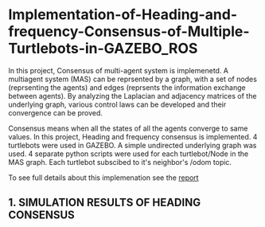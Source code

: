 # Implementation-of-Heading-and-frequency-Consensus-of-Multiple-Turtlebots-in-GAZEBO_ROS

In this project, Consensus of multi-agent system is implemenetd. A multiagent system (MAS) can be reprsented by a graph, with a set of nodes (reprsenting the agents) and edges (reprsents the information exchange between agents). By analyzing the Laplacian and adjacency matrices of the underlying graph, various control laws can be developed and their convergence can be proved.

Consensus means when all the states of all the agents converge to same values. In this project, Heading and frequency consensus is implemented. 4 turtlebots were used in GAZEBO. A simple undirected underlying graph was used. 4 separate python scripts were used for each turtlebot/Node in the MAS graph. Each turtlebot subscibed to it's neighbor's /odom topic.

To see full details about this implemenation see the [report](https://github.com/adarsh2798/Implementation-of-Heading-and-frequency-Consensus-of-Multiple-Turtlebots-in-GAZEBO_ROS/blob/main/assignment3/sc627_assignmnt3.pdf)

## 1. SIMULATION RESULTS OF HEADING CONSENSUS


